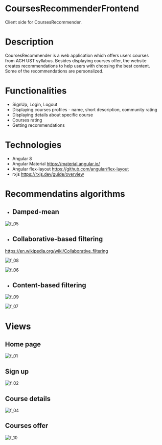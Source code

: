# CoursesRecommenderFrontend
Client side for CoursesRecommender. 

# Description
CoursesRecommender is a web application which offers users courses from AGH UST syllabus. Besides displaying courses offer, the website creates recommendations to help users with choosing the best content. Some of the recommendations are personalized. 

# Functionalities
+ SignUp, Login, Logout
+ Displaying courses profiles - name, short description, community rating
+ Displaying details about specific course
+ Courses rating
+ Getting recommendations

# Technologies
+ Angular 8
+ Angular Material https://material.angular.io/
+ Angular flex-layout https://github.com/angular/flex-layout
+ rxjs https://rxjs.dev/guide/overview

# Recommendatins algorithms 
+ ## Damped-mean

![f_05](https://user-images.githubusercontent.com/37666186/78051063-75a3d980-737d-11ea-9b7d-c2fe8ab2fc25.PNG)

+ ## Collaborative-based filtering

https://en.wikipedia.org/wiki/Collaborative_filtering

![f_08](https://user-images.githubusercontent.com/37666186/78051353-d7644380-737d-11ea-8bf0-89d07b60996e.PNG)

![f_06](https://user-images.githubusercontent.com/37666186/78051091-7ccae780-737d-11ea-8b7d-f08c53f1cf2c.PNG)

+ ## Content-based filtering
![f_09](https://user-images.githubusercontent.com/37666186/78051380-e1864200-737d-11ea-8fc6-430743d81b61.PNG)

![f_07](https://user-images.githubusercontent.com/37666186/78051115-83f1f580-737d-11ea-8bae-652bc520d2a2.PNG)


# Views
## Home page 
![f_01](https://user-images.githubusercontent.com/37666186/77700682-f72ded00-6fb4-11ea-92cb-d74741ae89a1.PNG)

## Sign up
![f_02](https://user-images.githubusercontent.com/37666186/77700688-fbf2a100-6fb4-11ea-800a-5ca88d27f231.PNG)

## Course details
![f_04](https://user-images.githubusercontent.com/37666186/77700705-057c0900-6fb5-11ea-882b-869cca6e44f1.PNG)

## Courses offer
![f_10](https://user-images.githubusercontent.com/37666186/78052019-d1bb2d80-737e-11ea-9bd9-dd3918a153a2.PNG)
